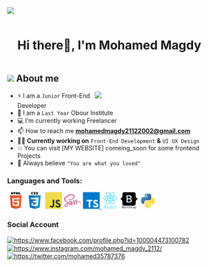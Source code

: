 <img src="https://user-images.githubusercontent.com/73097560/115834477-dbab4500-a447-11eb-908a-139a6edaec5c.gif">

<div id="user-content-toc">
  <ul align="left">
    <summary><h1 style="display: inline-block">Hi there👋, I'm Mohamed Magdy</h1></summary>
  </ul>
</div>

## <picture><img src = "https://github.com/7oSkaaa/7oSkaaa/blob/main/Images/about_me.gif?raw=true" width = 30px></picture> About me

<picture> <img align="right" src="https://media.giphy.com/media/SWoSkN6DxTszqIKEqv/giphy.gif" width = 300px></picture>

- ⚡ I am a `Junior` Front-End Developer
- :school: I am a `Last Year` Obour Institute
- 💻 I’m currently working Freelancer
- 📫 How to reach me **mohamedmagdy21122002@gmail.com**
- :technologist: **Currently working on** `Front-End Development` **&** `UI UX Design`
- :boom: You can visit [MY WEBSITE] comeing_soon for some frontend Projects
- 💜 Always believe `"You are what you loved"`

<h3 align="left">Languages and Tools:</h3>
<a href="https://www.w3.org/html/" target="_blank" rel="noreferrer">                                 <img src="https://raw.githubusercontent.com/devicons/devicon/master/icons/html5/html5-original-wordmark.svg" alt="html5" width="40" height="40"/></a> 
<a href="https://www.w3schools.com/css/" target="_blank" rel="noreferrer">                           <img src="https://raw.githubusercontent.com/devicons/devicon/master/icons/css3/css3-original-wordmark.svg" alt="css3" width="40" height="40"/></a>
<a href="https://developer.mozilla.org/en-US/docs/Web/JavaScript" target="_blank" rel="noreferrer">  <img src="https://raw.githubusercontent.com/devicons/devicon/master/icons/javascript/javascript-original.svg" alt="javascript" width="40" height="40"/></a>
<a href="https://sass-lang.com" target="_blank" rel="noreferrer">                                    <img src="https://raw.githubusercontent.com/devicons/devicon/master/icons/sass/sass-original.svg" alt="sass" width="40" height="40"/></a>
<a href="https://www.typescriptlang.org/" target="_blank" rel="noreferrer">                          <img src="https://raw.githubusercontent.com/devicons/devicon/master/icons/typescript/typescript-original.svg" alt="typescript" width="40" height="40"/> </a>
<a href="https://reactjs.org/" target="_blank" rel="noreferrer">                                     <img src="https://raw.githubusercontent.com/devicons/devicon/master/icons/react/react-original-wordmark.svg" alt="react" width="40" height="40"/></a>
<a href="https://getbootstrap.com" target="_blank" rel="noreferrer">                                 <img src="https://raw.githubusercontent.com/devicons/devicon/master/icons/bootstrap/bootstrap-plain-wordmark.svg" alt="bootstrap" width="40" height="40"/></a>
<a href="https://www.python.org" target="_blank" rel="noreferrer">                                   <img src="https://raw.githubusercontent.com/devicons/devicon/master/icons/python/python-original.svg" alt="python" width="40" height="40"/></a>


<h3 align="left">Social Account</h3>
<p align="left">
<a href="https://fb.com/https://www.facebook.com/profile.php?id=100004473100782" target="blank"><img align="center" src="https://raw.githubusercontent.com/rahuldkjain/github-profile-readme-generator/master/src/images/icons/Social/facebook.svg" alt="https://www.facebook.com/profile.php?id=100004473100782" height="30" width="40" /></a>
<a href="https://instagram.com/https://www.instagram.com/mohamed_magdy_2112/" target="blank"><img align="center" src="https://raw.githubusercontent.com/rahuldkjain/github-profile-readme-generator/master/src/images/icons/Social/instagram.svg" alt="https://www.instagram.com/mohamed_magdy_2112/" height="30" width="40" /></a>
<a href="https://twitter.com/https://twitter.com/mohamed35787376" target="blank"><img align="center" src="https://raw.githubusercontent.com/rahuldkjain/github-profile-readme-generator/master/src/images/icons/Social/twitter.svg" alt="https://twitter.com/mohamed35787376" height="30" width="40" /></a> 
</p>
